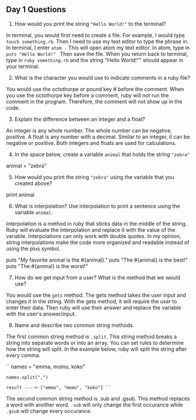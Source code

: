 ## Day 1 Questions

1. How would you print the string `"Hello World!"` to the terminal?

In terminal, you would first need to create a file. For example, I would type `touch something.rb`. Then I need to use my text editor to type the phrase in. In terminal, I enter `atom .` This will open atom my text editor. In atom, type in `puts "Hello World!" ` Then save the file. When you return back to terminal, type in `ruby something.rb` and the string "Hello World!"" should appear in your terminal.

2. What is the character you would use to indicate comments in a ruby file?

You would use the octothorpe or pound key # before the comment. When you use the octothorpe key before a comment, ruby will not run the comment in the program. Therefore, the comment will not show up in the code.

3. Explain the difference between an integer and a float?

An integer is any whole number. The whole number can be negative, positive. A float is any number with a decimal. Similar to an integer, it can be negative or positive. Both integers and floats are used for calculations.

4. In the space below, create a variable `animal` that holds the string `"zebra"`

animal = "zebra"

5. How would you print the string `"zebra"` using the variable that you created above?

print animal

6. What is interpolation? Use interpolation to print a sentence using the variable `animal`.

Interpolation is a method in ruby that sticks data in the middle of the string. Ruby will evaluate the interpolation and replace it with the value of the variable.  Interpolations can only work with double quotes. In my opinion, string interpolations make the code more organized and readable instead of using the plus symbol.

puts "My favorite animal is the #{animal}."
puts "The #{animal} is the best!"
puts "The #{animal} is the worst!"

7. How do we get input from a user? What is the method that we would use?

You would use the `gets` method. The gets method takes the user input and changes it in the string. With the gets method, it will require the user to enter their data. Then ruby will use their answer and replace the variable with the user's answer/input.

8. Name and describe two common string methods.

The first common string method is `.split`. This string method breaks a string into separate words or into an array. You can set rules to determine how the string will split. In the example below, ruby will split the string after every comma.

`` names = "emma, momo, koko"

    names.split(",")

    result ----> ["emma", "momo", "koko"] ``

The second common string method is .sub and .gsub. This method replaces a word with another word. `.sub` will only change the first occurance while `.gsub` will change every occurance.

